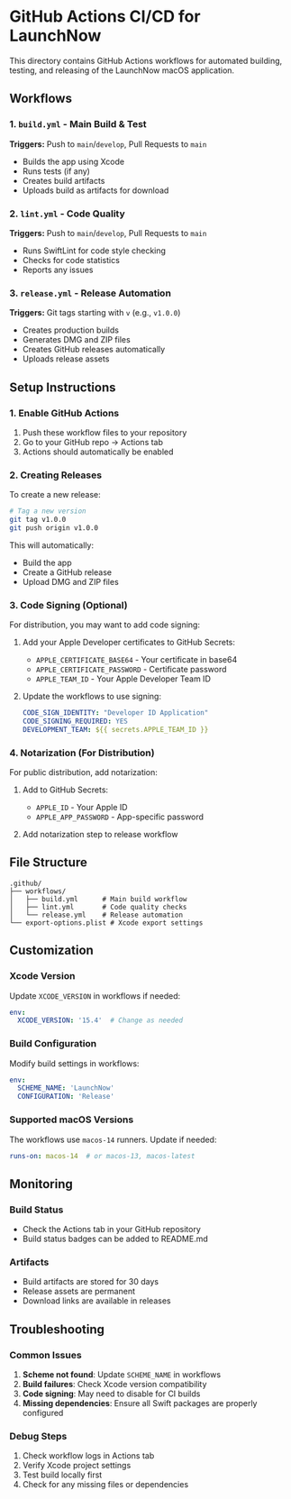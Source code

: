# GitHub Actions CI/CD for LaunchNow

This directory contains GitHub Actions workflows for automated building, testing, and releasing of the LaunchNow macOS application.

## Workflows

### 1. `build.yml` - Main Build & Test
**Triggers:** Push to `main`/`develop`, Pull Requests to `main`
- Builds the app using Xcode
- Runs tests (if any)
- Creates build artifacts
- Uploads build as artifacts for download

### 2. `lint.yml` - Code Quality
**Triggers:** Push to `main`/`develop`, Pull Requests to `main`
- Runs SwiftLint for code style checking
- Checks for code statistics
- Reports any issues

### 3. `release.yml` - Release Automation
**Triggers:** Git tags starting with `v` (e.g., `v1.0.0`)
- Creates production builds
- Generates DMG and ZIP files
- Creates GitHub releases automatically
- Uploads release assets

## Setup Instructions

### 1. Enable GitHub Actions
1. Push these workflow files to your repository
2. Go to your GitHub repo → Actions tab
3. Actions should automatically be enabled

### 2. Creating Releases
To create a new release:

```bash
# Tag a new version
git tag v1.0.0
git push origin v1.0.0
```

This will automatically:
- Build the app
- Create a GitHub release 
- Upload DMG and ZIP files

### 3. Code Signing (Optional)
For distribution, you may want to add code signing:

1. Add your Apple Developer certificates to GitHub Secrets:
   - `APPLE_CERTIFICATE_BASE64` - Your certificate in base64
   - `APPLE_CERTIFICATE_PASSWORD` - Certificate password
   - `APPLE_TEAM_ID` - Your Apple Developer Team ID

2. Update the workflows to use signing:
   ```yaml
   CODE_SIGN_IDENTITY: "Developer ID Application"
   CODE_SIGNING_REQUIRED: YES
   DEVELOPMENT_TEAM: ${{ secrets.APPLE_TEAM_ID }}
   ```

### 4. Notarization (For Distribution)
For public distribution, add notarization:

1. Add to GitHub Secrets:
   - `APPLE_ID` - Your Apple ID
   - `APPLE_APP_PASSWORD` - App-specific password

2. Add notarization step to release workflow

## File Structure
```
.github/
├── workflows/
│   ├── build.yml      # Main build workflow
│   ├── lint.yml       # Code quality checks
│   └── release.yml    # Release automation
└── export-options.plist # Xcode export settings
```

## Customization

### Xcode Version
Update `XCODE_VERSION` in workflows if needed:
```yaml
env:
  XCODE_VERSION: '15.4'  # Change as needed
```

### Build Configuration
Modify build settings in workflows:
```yaml
env:
  SCHEME_NAME: 'LaunchNow'
  CONFIGURATION: 'Release'
```

### Supported macOS Versions
The workflows use `macos-14` runners. Update if needed:
```yaml
runs-on: macos-14  # or macos-13, macos-latest
```

## Monitoring

### Build Status
- Check the Actions tab in your GitHub repository
- Build status badges can be added to README.md

### Artifacts
- Build artifacts are stored for 30 days
- Release assets are permanent
- Download links are available in releases

## Troubleshooting

### Common Issues
1. **Scheme not found**: Update `SCHEME_NAME` in workflows
2. **Build failures**: Check Xcode version compatibility
3. **Code signing**: May need to disable for CI builds
4. **Missing dependencies**: Ensure all Swift packages are properly configured

### Debug Steps
1. Check workflow logs in Actions tab
2. Verify Xcode project settings
3. Test build locally first
4. Check for any missing files or dependencies